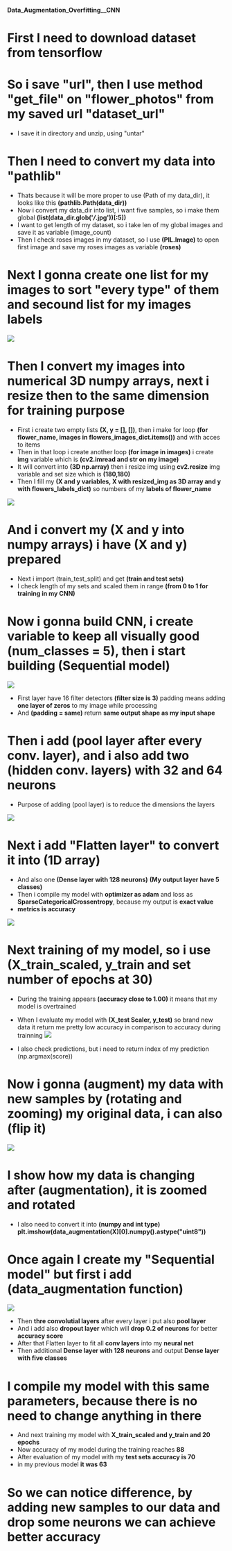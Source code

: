  **Data_Augmentation_Overfitting__CNN**
# First I need to download dataset from tensorflow
# So i save "url", then I use method "get_file" on "flower_photos" from my saved url "dataset_url"
* I save it in directory and unzip, using "untar"

# Then I need to convert my data into "pathlib"
* Thats because it will be more proper to use (Path of my data_dir), it looks like this **(pathlib.Path(data_dir))**
* Now i convert my data_dir into list, i want five samples, so i make them global **(list(data_dir.glob('*/*.jpg'))[:5])**
* I want to get length of my dataset, so i take len of my global images and save it as variable (image_count)
* Then I check roses images in my dataset, so I use **(PIL.Image)** to open first image and save my roses images as variable **(roses)**

# Next I gonna create one list for my images to sort "every type" of them and secound list for my images labels

![](https://github.com/JakubTabor/Data_augmentation_imbalance_data/blob/main/Images/flower_images_dictionary.png)

# Then I convert my images into numerical 3D numpy arrays, next i resize then to the same dimension for training purpose
* First i create two empty lists **(X, y = [], [])**, then i make for loop **(for flower_name, images in flowers_images_dict.items())** and with acces to items
* Then in that loop i create another loop **(for image in images)** i create **img** variable which is **(cv2.imread and str on my image)** 
* It will convert into **(3D np.array)** then i resize img using **cv2.resize** img variable and set size which is **(180,180)**
* Then I fill my **(X and y variables, X with resized_img as 3D array and y with flowers_labels_dict)** so numbers of my **labels of flower_name**

![](https://github.com/JakubTabor/Data_augmentation_imbalance_data/blob/main/Images/convertion_of_all_images.png)

# And i convert my (X and y into numpy arrays) i have (X and y) prepared
* Next i import (train_test_split) and get **(train and test sets)**
* I check length of my sets and scaled them in range **(from 0 to 1 for training in my CNN)**

# Now i gonna build CNN, i create variable to keep all visually good (num_classes = 5), then i start building (Sequential model)
![](https://github.com/JakubTabor/Data_augmentation_imbalance_data/blob/main/Images/CNN_model.png)

* First layer have 16 filter detectors **(filter size is 3)** padding means adding **one layer of zeros** to my image while processing
* And **(padding = same)** return **same output shape as my input shape** 

# Then i add (pool layer after every conv. layer), and i also add two (hidden conv. layers) with 32 and 64 neurons
* Purpose of adding (pool layer) is to reduce the dimensions the layers

![](https://github.com/JakubTabor/Data_augmentation_imbalance_data/blob/main/Images/maxpool.gif)

# Next i add "Flatten layer" to convert it into (1D array) 
* And also one **(Dense layer with 128 neurons)** **(My output layer have 5 classes)**
* Then i compile my model with **optimizer as adam** and loss as **SparseCategoricalCrossentropy**, because my output is **exact value**
* **metrics is accuracy**

![](https://github.com/JakubTabor/Data_augmentation_imbalance_data/blob/main/Images/Flatten_layer.png)

# Next training of my model, so i use (X_train_scaled, y_train and set number of epochs at 30)
* During the training appears **(accuracy close to 1.00)** it means that my model is overtrained
* When I evaluate my model with **(X_test Scaler, y_test)** so brand new data it return me pretty low accuracy in comparison to accuracy during trainning 
![](https://github.com/JakubTabor/Data_augmentation_imbalance_data/blob/main/Images/Model_before_augmentation.png)

* I also check predictions, but i need to return index of my prediction (np.argmax(score))

# Now i gonna (augment) my data with new samples by (rotating and zooming) my original data, i can also (flip it)  

![](https://github.com/JakubTabor/Data_augmentation_imbalance_data/blob/main/Images/data_augmentation_process.png)

# I show how my data is changing after (augmentation), it is zoomed and rotated
* I also need to convert it into **(numpy and int type)**  **plt.imshow(data_augmentation(X)[0].numpy().astype("uint8"))**

# Once again I create my "Sequential model" but first i add (data_augmentation function) 

![](https://github.com/JakubTabor/Data_augmentation_imbalance_data/blob/main/Images/CNN_augmented.png)

* Then **thre convolutial layers** after every layer i put also **pool layer** 
* And i add also **dropout layer** which will **drop 0.2 of neurons** for better **accuracy score**
* After that Flatten layer to fit all **conv layers** into my **neural net**
* Then additional **Dense layer with 128 neurons** and output **Dense layer with five classes** 

# I compile my model with this same parameters, because there is no need to change anything in there
* And next training my model with **X_train_scaled and y_train and 20 epochs**
* Now accuracy of my model during the training reaches **88**
* After evaluation of my model with my **test sets accuracy is 70**
* in my previous model **it was 63**
# So we can notice difference, by adding new samples to our data and drop some neurons we can achieve better accuracy
